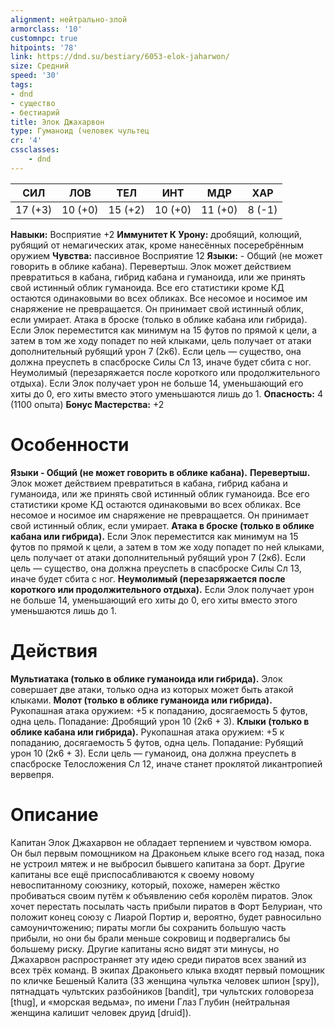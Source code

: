 ```yaml
---
alignment: нейтрально-злой
armorclass: '10'
customnpc: true
hitpoints: '78'
link: https://dnd.su/bestiary/6053-elok-jaharwon/
size: Средний
speed: '30'
tags:
- dnd
- существо
- бестиарий
title: Элок Джахарвон
type: Гуманоид (человек чультец
cr: '4'
cssclasses:
    - dnd
---
```



| СИЛ | ЛОВ | ТЕЛ | ИНТ | МДР | ХАР |
|---|---|---|---|---|---|
| 17 (+3) | 10 (+0) | 15 (+2) | 10 (+0) | 11 (+0) | 8 (-1) |
**Навыки:** Восприятие +2
**Иммунитет К Урону:** дробящий, колющий, рубящий от немагических атак, кроме нанесённых посеребрённым оружием
**Чувства:** пассивное Восприятие 12
**Языки:** - Общий (не может говорить в облике кабана).
Перевертыш. Элок может действием превратиться в кабана, гибрид кабана и гуманоида, или же принять свой истинный облик гуманоида. Все его статистики кроме КД остаются одинаковыми во всех обликах. Все несомое и носимое им снаряжение не превращается. Он принимает свой истинный облик, если умирает.
Атака в броске (только в облике кабана или гибрида). Если Элок переместится как минимум на 15 футов по прямой к цели, а затем в том же ходу попадет по ней клыками, цель получает от атаки дополнительный рубящий урон 7 (2к6). Если цель — существо, она должна преуспеть в спасброске Силы Сл 13, иначе будет сбита с ног.
Неумолимый (перезаряжается после короткого или продолжительного отдыха). Если Элок получает урон не больше 14, уменьшающий его хиты до 0, его хиты вместо этого уменьшаются лишь до 1.
**Опасность:** 4 (1100 опыта)
**Бонус Мастерства:** +2


# Особенности
**Языки - Общий (не может говорить в облике кабана).** 
**Перевертыш.** Элок может действием превратиться в кабана, гибрид кабана и гуманоида, или же принять свой истинный облик гуманоида. Все его статистики кроме КД остаются одинаковыми во всех обликах. Все несомое и носимое им снаряжение не превращается. Он принимает свой истинный облик, если умирает.
**Атака в броске (только в облике кабана или гибрида).** Если Элок переместится как минимум на 15 футов по прямой к цели, а затем в том же ходу попадет по ней клыками, цель получает от атаки дополнительный рубящий урон 7 (2к6). Если цель — существо, она должна преуспеть в спасброске Силы Сл 13, иначе будет сбита с ног.
**Неумолимый (перезаряжается после короткого или продолжительного отдыха).** Если Элок получает урон не больше 14, уменьшающий его хиты до 0, его хиты вместо этого уменьшаются лишь до 1.


# Действия
**Мультиатака (только в облике гуманоида или гибрида).** Элок совершает две атаки, только одна из которых может быть атакой клыками.
**Молот (только в облике гуманоида или гибрида).** Рукопашная атака оружием: +5 к попаданию, досягаемость 5 футов, одна цель. Попадание: Дробящий урон 10 (2к6 + 3).
**Клыки (только в облике кабана или гибрида).** Рукопашная атака оружием: +5 к попаданию, досягаемость 5 футов, одна цель. Попадание: Рубящий урон 10 (2к6 + 3). Если цель — гуманоид, она должна преуспеть в спасброске Телосложения Сл 12, иначе станет проклятой ликантропией вервепря.


# Описание
Капитан Элок Джахарвон не обладает терпением и чувством юмора. Он был первым помощником на Драконьем клыке всего год назад, пока не устроил мятеж и не выбросил бывшего капитана за борт. Другие капитаны все ещё приспосабливаются к своему новому невоспитанному союзнику, который, похоже, намерен жёстко пробиваться своим путём к объявлению себя королём пиратов. Элок хочет перестать посылать часть прибыли пиратов в Форт Белуриан, что положит конец союзу с Лиарой Портир и, вероятно, будет равносильно самоуничтожению; пираты могли бы сохранить большую часть прибыли, но они бы брали меньше сокровищ и подвергались бы большему риску. Другие капитаны ясно видят эти минусы, но Джахарвон распространяет эту идею среди пиратов всех званий из всех трёх команд. В экипах Драконьего клыка входят первый помощник по кличке Бешеный Калита (ЗЗ женщина чультка человек шпион [spy]), пятнадцать чультских разбойников [bandit], три чультских головореза [thug], и «морская ведьма», по имени Глаз Глубин (нейтральная женщина калишит человек друид [druid]).
